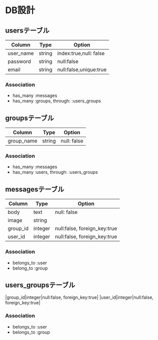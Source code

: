 # DB設計



## usersテーブル

|Column|Type|Option|
|------|----|------|
|user_name|string|index:true,null: false|
|password|string|null:false|
|email|string|null:false,unique:true|

### Association
- has_many :messages
- has_many :groups, through: :users_groups

## groupsテーブル

|Column|Type|Option|
|------|----|------|
|group_name|string|null: false|

### Association
- has_many :messages
- has_many :users, through: :users_groups

## messagesテーブル

|Column|Type|Option|
|------|----|------|
|body|text|null: false|
|image|string||
|group_id|integer|null:false, foreign_key:true|
|user_id|integer|null:false, foreign_key:true|

### Association
- belongs_to :user
- belong_to :group

## users_groupsテーブル

|group_id|integer|null:false, foreign_key:true|
|user_id|integer|null:false, foreign_key:true|

### Association
- belongs_to :user
- belongs_to :group
